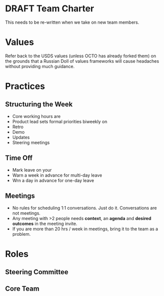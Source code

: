# DRAFT Team Charter
This needs to be re-written when we take on new team members. 

# Values
Refer back to the USDS values (unless OCTO has already forked them) on the grounds that a Russian Doll of values frameworks will cause headaches without providing much guidance. 

# Practices
## Structuring the Week
- Core working hours are
- Product lead sets formal priorities biweekly on
- Retro
- Demo
- Updates
- Steering meetings

## Time Off
- Mark leave on your 
- Warn a week in advance for multi-day leave
- Wrn a day in advance for one-day leave

## Meetings
- No rules for scheduling 1:1 conversations. Just do it. Conversations are not meetings. 
- Any meeting with >2 people needs **context**, an **agenda** and **desired outcomes** in the meeting invite.
- If you are more than 20 hrs / week in meetings, bring it to the team as a problem. 

# Roles
## Steering Committee

## Core Team
